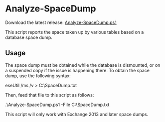 # Analyze-SpaceDump

Download the latest release: [Analyze-SpaceDump.ps1](https://github.com/microsoft/CSS-Exchange/releases/latest/download/Analyze-SpaceDump.ps1)

This script reports the space taken up by various tables based on a database space dump.

## Usage

The space dump must be obtained while the database is dismounted, or on a suspended copy
if the issue is happening there. To obtain the space dump, use the following syntax:

eseUtil /ms /v > C:\SpaceDump.txt

Then, feed that file to this script as follows:

.\Analyze-SpaceDump.ps1 -File C:\SpaceDump.txt

This script will only work with Exchange 2013 and later space dumps.
